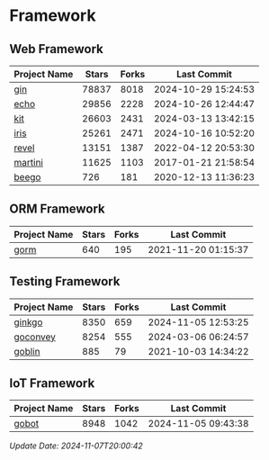 # Framework

## Web Framework
| Project Name | Stars | Forks | Last Commit |
| ------------ | ----- | ----- | ----------- |
| [gin](https://github.com/gin-gonic/gin) | 78837 | 8018 | 2024-10-29 15:24:53 |
| [echo](https://github.com/labstack/echo) | 29856 | 2228 | 2024-10-26 12:44:47 |
| [kit](https://github.com/go-kit/kit) | 26603 | 2431 | 2024-03-13 13:42:15 |
| [iris](https://github.com/kataras/iris) | 25261 | 2471 | 2024-10-16 10:52:20 |
| [revel](https://github.com/revel/revel) | 13151 | 1387 | 2022-04-12 20:53:30 |
| [martini](https://github.com/go-martini/martini) | 11625 | 1103 | 2017-01-21 21:58:54 |
| [beego](https://github.com/astaxie/beego) | 726 | 181 | 2020-12-13 11:36:23 |

## ORM Framework
| Project Name | Stars | Forks | Last Commit |
| ------------ | ----- | ----- | ----------- |
| [gorm](https://github.com/jinzhu/gorm) | 640 | 195 | 2021-11-20 01:15:37 |

## Testing Framework
| Project Name | Stars | Forks | Last Commit |
| ------------ | ----- | ----- | ----------- |
| [ginkgo](https://github.com/onsi/ginkgo) | 8350 | 659 | 2024-11-05 12:53:25 |
| [goconvey](https://github.com/smartystreets/goconvey) | 8254 | 555 | 2024-03-06 06:24:57 |
| [goblin](https://github.com/franela/goblin) | 885 | 79 | 2021-10-03 14:34:22 |

## IoT Framework
| Project Name | Stars | Forks | Last Commit |
| ------------ | ----- | ----- | ----------- |
| [gobot](https://github.com/hybridgroup/gobot) | 8948 | 1042 | 2024-11-05 09:43:38 |

*Update Date: 2024-11-07T20:00:42*